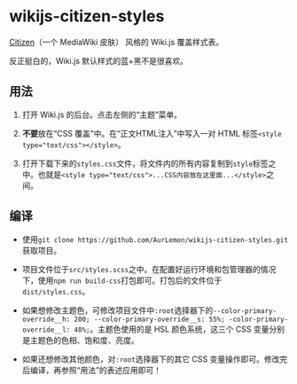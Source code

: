 # wikijs-citizen-styles
[Citizen](https://github.com/StarCitizenTools/mediawiki-skins-Citizen/)（一个 MediaWiki 皮肤） 风格的 Wiki.js 覆盖样式表。

反正挺白的，Wiki.js 默认样式的蓝+黑不是很喜欢。

## 用法
1. 打开 Wiki.js 的后台。点击左侧的“主题”菜单。

2. **不要**放在“CSS 覆盖”中。在“正文HTML注入”中写入一对 HTML 标签```<style type="text/css"></style>```。

3. 打开下载下来的```styles.css```文件，将文件内的所有内容复制到```style```标签之中。也就是```<style type="text/css">...CSS内容放在这里面...</style>```之间。

## 编译
* 使用```git clone https://github.com/AurLemon/wikijs-citizen-styles.git```获取项目。

* 项目文件位于```src/styles.scss```之中。在配置好运行环境和包管理器的情况下，使用```npm run build-css```打包即可。打包后的文件位于```dist/styles.css```。

* 如果想修改主题色，可修改项目文件中```:root```选择器下的```--color-primary-override__h: 200; --color-primary-override__s: 55%; -color-primary-override__l: 48%;```。主题色使用的是 HSL 颜色系统，这三个 CSS 变量分别是主题色的色相、饱和度、亮度。

* 如果还想修改其他颜色，对```:root```选择器下的其它 CSS 变量操作即可。修改完后编译，再参照“用法”的表述应用即可！